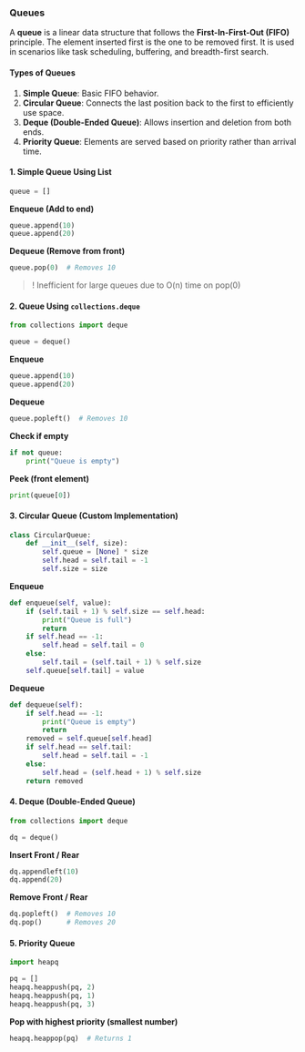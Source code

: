 ### Queues

A **queue** is a linear data structure that follows the **First-In-First-Out (FIFO)** principle. The element inserted first is the one to be removed first. It is used in scenarios like task scheduling, buffering, and breadth-first search.

#### Types of Queues

1. **Simple Queue**: Basic FIFO behavior.
2. **Circular Queue**: Connects the last position back to the first to efficiently use space.
3. **Deque (Double-Ended Queue)**: Allows insertion and deletion from both ends.
4. **Priority Queue**: Elements are served based on priority rather than arrival time.

#### 1. Simple Queue Using List

```python
queue = []
```

**Enqueue (Add to end)**

```python
queue.append(10)
queue.append(20)
```

**Dequeue (Remove from front)**

```python
queue.pop(0)  # Removes 10
```

> ! Inefficient for large queues due to O(n) time on pop(0)

#### 2. Queue Using `collections.deque`

```python
from collections import deque

queue = deque()
```

**Enqueue**

```python
queue.append(10)
queue.append(20)
```

**Dequeue**

```python
queue.popleft()  # Removes 10
```

**Check if empty**

```python
if not queue:
    print("Queue is empty")
```

**Peek (front element)**

```python
print(queue[0])
```

#### 3. Circular Queue (Custom Implementation)

```python
class CircularQueue:
    def __init__(self, size):
        self.queue = [None] * size
        self.head = self.tail = -1
        self.size = size
```

**Enqueue**

```python
def enqueue(self, value):
    if (self.tail + 1) % self.size == self.head:
        print("Queue is full")
        return
    if self.head == -1:
        self.head = self.tail = 0
    else:
        self.tail = (self.tail + 1) % self.size
    self.queue[self.tail] = value
```

**Dequeue**

```python
def dequeue(self):
    if self.head == -1:
        print("Queue is empty")
        return
    removed = self.queue[self.head]
    if self.head == self.tail:
        self.head = self.tail = -1
    else:
        self.head = (self.head + 1) % self.size
    return removed
```

#### 4. Deque (Double-Ended Queue)

```python
from collections import deque

dq = deque()
```

**Insert Front / Rear**

```python
dq.appendleft(10)
dq.append(20)
```

**Remove Front / Rear**

```python
dq.popleft()  # Removes 10
dq.pop()      # Removes 20
```

#### 5. Priority Queue

```python
import heapq

pq = []
heapq.heappush(pq, 2)
heapq.heappush(pq, 1)
heapq.heappush(pq, 3)
```

**Pop with highest priority (smallest number)**

```python
heapq.heappop(pq)  # Returns 1
```
